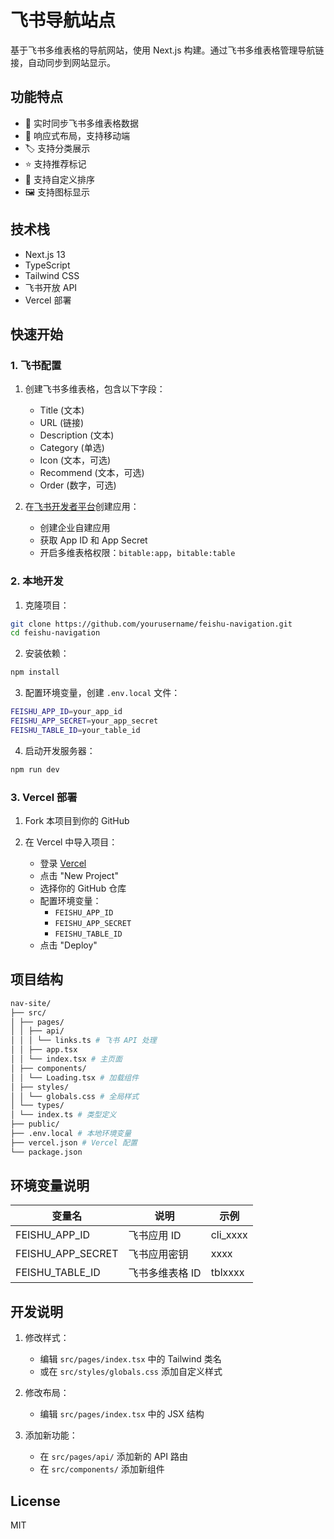 # 飞书导航站点

基于飞书多维表格的导航网站，使用 Next.js 构建。通过飞书多维表格管理导航链接，自动同步到网站显示。

## 功能特点

- 🔄 实时同步飞书多维表格数据
- 📱 响应式布局，支持移动端
- 🏷️ 支持分类展示
- ⭐ 支持推荐标记
- 🔢 支持自定义排序
- 🖼️ 支持图标显示

## 技术栈

- Next.js 13
- TypeScript
- Tailwind CSS
- 飞书开放 API
- Vercel 部署

## 快速开始

### 1. 飞书配置

1. 创建飞书多维表格，包含以下字段：
   - Title (文本)
   - URL (链接)
   - Description (文本)
   - Category (单选)
   - Icon (文本，可选)
   - Recommend (文本，可选)
   - Order (数字，可选)

2. 在[飞书开发者平台](https://open.feishu.cn/app)创建应用：
   - 创建企业自建应用
   - 获取 App ID 和 App Secret
   - 开启多维表格权限：`bitable:app`，`bitable:table`

### 2. 本地开发

1. 克隆项目：

```bash
git clone https://github.com/yourusername/feishu-navigation.git
cd feishu-navigation
```

2. 安装依赖：

```bash
npm install
```

3. 配置环境变量，创建 `.env.local` 文件：

```bash
FEISHU_APP_ID=your_app_id
FEISHU_APP_SECRET=your_app_secret
FEISHU_TABLE_ID=your_table_id
```

4. 启动开发服务器：

```bash
npm run dev
```


### 3. Vercel 部署

1. Fork 本项目到你的 GitHub

2. 在 Vercel 中导入项目：
   - 登录 [Vercel](https://vercel.com)
   - 点击 "New Project"
   - 选择你的 GitHub 仓库
   - 配置环境变量：
     * `FEISHU_APP_ID`
     * `FEISHU_APP_SECRET`
     * `FEISHU_TABLE_ID`
   - 点击 "Deploy"

## 项目结构

```bash
nav-site/
├── src/
│ ├── pages/
│ │ ├── api/
│ │ │ └── links.ts # 飞书 API 处理
│ │ ├── app.tsx
│ │ └── index.tsx # 主页面
│ ├── components/
│ │ └── Loading.tsx # 加载组件
│ ├── styles/
│ │ └── globals.css # 全局样式
│ └── types/
│ └── index.ts # 类型定义
├── public/
├── .env.local # 本地环境变量
├── vercel.json # Vercel 配置
└── package.json
```


## 环境变量说明

| 变量名 | 说明 | 示例 |
|--------|------|------|
| FEISHU_APP_ID | 飞书应用 ID | cli_xxxx |
| FEISHU_APP_SECRET | 飞书应用密钥 | xxxx |
| FEISHU_TABLE_ID | 飞书多维表格 ID | tblxxxx |

## 开发说明

1. 修改样式：
   - 编辑 `src/pages/index.tsx` 中的 Tailwind 类名
   - 或在 `src/styles/globals.css` 添加自定义样式

2. 修改布局：
   - 编辑 `src/pages/index.tsx` 中的 JSX 结构

3. 添加新功能：
   - 在 `src/pages/api/` 添加新的 API 路由
   - 在 `src/components/` 添加新组件

## License

MIT


